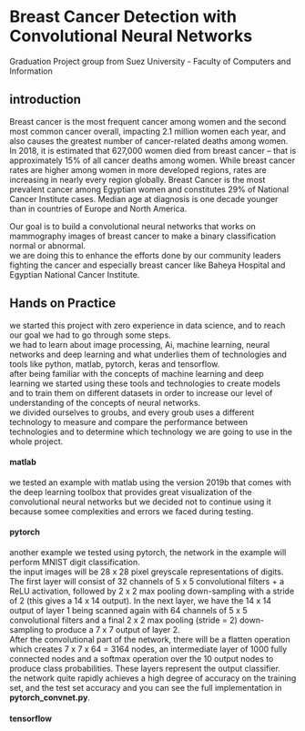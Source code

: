 # Breast Cancer Detection with Convolutional Neural Networks
Graduation Project group from Suez University - Faculty of Computers and Information
## introduction
Breast cancer is the most frequent cancer among women and the second most common cancer overall, impacting 2.1 million women each year, and also causes the greatest number of cancer-related deaths among women. In 2018, it is estimated that 627,000 women died from breast cancer – that is approximately 15% of all cancer deaths among women. While breast cancer rates are higher among women in more developed regions, rates are increasing in nearly every region globally. Breast Cancer is the most prevalent cancer among Egyptian women and constitutes 29% of National Cancer Institute cases. Median age at diagnosis is one decade younger than in countries of Europe and North America.  

Our goal is to build a convolutional neural networks that works on mammography images of breast cancer to make a binary classification  normal or abnormal.  
we are doing this to enhance the efforts done by our community leaders fighting the cancer and especially breast cancer like Baheya Hospital and Egyptian National Cancer Institute.

## Hands on Practice
we started this project with zero experience in data science, and to reach our goal we had to go through some steps.  
we had to learn about image processing, Ai, machine learning, neural networks and deep learning and what underlies them of technologies and tools like python, matlab, pytorch, keras and tensorflow.  
after being familiar with the concepts of machine learning and deep learning we started using these tools and technologies to create models and to train them on different datasets in order to increase our level of understanding of the concepts of neural networks.   
we divided ourselves to groubs, and every groub uses a different technology to measure and compare the performance between technologies and to determine which technology we are going to use in the whole project.  
#### matlab  
we tested an example with matlab using the version 2019b that comes with the deep learning toolbox that provides great visualization of the convolutional neural networks but we decided not to continue using it because somee complexities and errors we faced during testing.  
#### pytorch
another example we tested using pytorch, the network in the example will perform MNIST digit classification.  
the input images will be 28 x 28 pixel greyscale representations of digits. The first layer will consist of 32 channels of 5 x 5 convolutional filters + a ReLU activation, followed by 2 x 2 max pooling down-sampling with a stride of 2 (this gives a 14 x 14 output). In the next layer, we have the 14 x 14 output of layer 1 being scanned again with 64 channels of 5 x 5 convolutional filters and a final 2 x 2 max pooling (stride = 2) down-sampling to produce a 7 x 7 output of layer 2.  
After the convolutional part of the network, there will be a flatten operation which creates 7 x 7 x 64 = 3164 nodes, an intermediate layer of 1000 fully connected nodes and a softmax operation over the 10 output nodes to produce class probabilities. These layers represent the output classifier.  
 the network quite rapidly achieves a high degree of accuracy on the training set, and the test set accuracy and you can see the full implementation in **pytorch_convnet.py**.
 #### tensorflow
